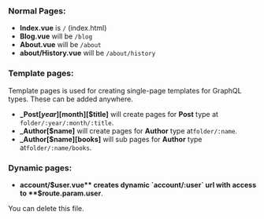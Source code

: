 ### Normal Pages:
- **Index.vue** is `/` (index.html)
- **Blog.vue** will be `/blog`
- **About.vue** will be `/about`
- **about/History.vue** will be `/about/history`


### Template pages:
Template pages is used for creating single-page templates for GraphQL types. These can be added anywhere.

- **_Post[$year][$month][$title]** will create pages for **Post** type at `folder/:year/:month/:title`.
- **_Author[$name]** will create pages for **Author** type  at`folder/:name`.
- **_Author[$name][books]** will sub pages for **Author** type at`folder/:name/books`.


### Dynamic pages:
- **account/$user.vue** creates dynamic `account/:user` url with access to **$route.param.user**.

You can delete this file.
